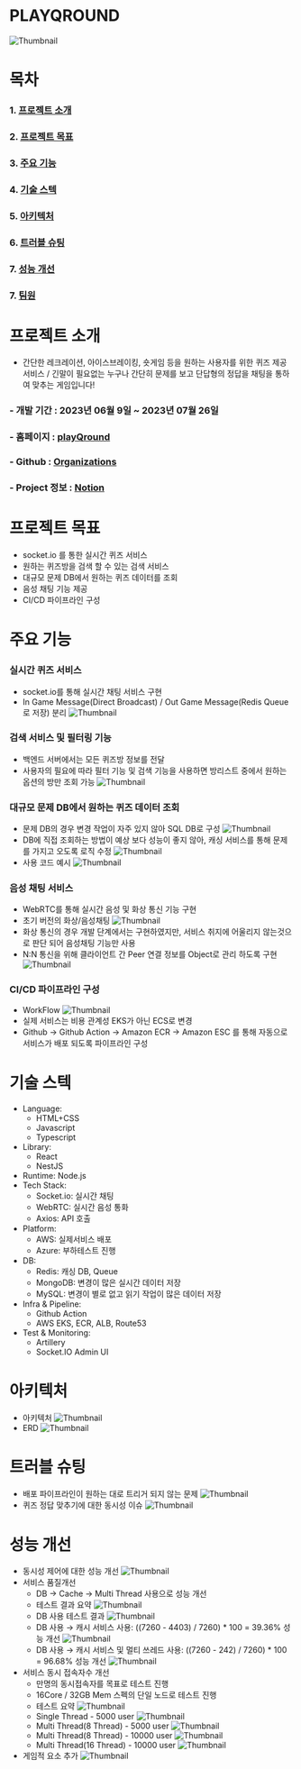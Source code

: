 # PLAYQROUND

![Thumbnail](./src/images/playqroundlogo.png)

# 목차

### 1. [프로젝트 소개](#-프로젝트-소개)

### 2. [프로젝트 목표](#-프로젝트-목표)

### 3. [주요 기능](#-주요-기능)

### 4. [기술 스텍](#-기술-스텍)

### 5. [아키텍처](#-아키텍처)

### 6. [트러블 슈팅](#-트러블-슈팅)

### 7. [성능 개선](#-성능-개선)

### 7. [팀원](#-팀원)


# 프로젝트 소개
- 간단한 레크레이션, 아이스브레이킹, 숏게임 등을 원하는 사용자를 위한 퀴즈 제공 서비스 / 긴말이 필요없는 누구나 간단히 문제를 보고 단답형의 정답을 채팅을 통하여 맞추는 게임입니다!
### - 개발 기간 : 2023년 06월 9일 ~ 2023년 07월 26일
### - 홈페이지 : [playQround](https://www.playqround.site/)
### - Github : [Organizations](https://github.com/playQround)
### - Project 정보 : [Notion](https://peterlah.notion.site/playQround-1-66479cc3d95b471fb92e93519478c771?pvs=4)


# 프로젝트 목표
- socket.io 를 통한 실시간 퀴즈 서비스
- 원하는 퀴즈방을 검색 할 수 있는 검색 서비스
- 대규모 문제 DB에서 원하는 퀴즈 데이터를 조회
- 음성 채팅 기능 제공
- CI/CD 파이프라인 구성

# 주요 기능
### 실시간 퀴즈 서비스
- socket.io를 통해 실시간 채팅 서비스 구현
- In Game Message(Direct Broadcast) / Out Game Message(Redis Queue로 저장) 분리
![Thumbnail](./src/images/RealTimeQuizService.png)
### 검색 서비스 및 필터링 기능
- 백엔드 서버에서는 모든 퀴즈방 정보를 전달
- 사용자의 필요에 따라 필터 기능 및 검색 기능을 사용하면 방리스트 중에서 원하는 옵션의 방만 조회 가능
![Thumbnail](./src/images/SearchAndFilter.png)
### 대규모 문제 DB에서 원하는 퀴즈 데이터 조회
- 문제 DB의 경우 변경 작업이 자주 있지 않아 SQL DB로 구성
![Thumbnail](./src/images/DB.png)
- DB에 직접 조회하는 방법이 예상 보다 성능이 좋지 않아, 캐싱 서비스를 통해 문제를 가지고 오도록 로직 수정
![Thumbnail](./src/images/DB2.png)
- 사용 코드 예시
![Thumbnail](./src/images/DB3.png)
### 음성 채팅 서비스
- WebRTC를 통해 실시간 음성 및 화상 통신 기능 구현
- 초기 버전의 화상/음성채팅
![Thumbnail](./src/images/webrtc1.png)
- 화상 통신의 경우 개발 단계에서는 구현하였지만, 서비스 취지에 어울리지 않는것으로 판단 되어 음성채팅 기능만 사용
- N:N 통신을 위해 클라이언트 간 Peer 연결 정보를 Object로 관리 하도록 구현
![Thumbnail](./src/images/webrtc2.png)
### CI/CD 파이프라인 구성
- WorkFlow
![Thumbnail](./src/images/cicd.png)
- 실제 서비스는 비용 관계성 EKS가 아닌 ECS로 변경
- Github → Github Action → Amazon ECR → Amazon ESC 를 통해 자동으로 서비스가 배포 되도록 파이프라인 구성
# 기술 스텍
- Language:
  - HTML+CSS
  - Javascript
  - Typescript
- Library:
  - React
  - NestJS
- Runtime: Node.js
- Tech Stack:
  - Socket.io: 실시간 채팅
  - WebRTC: 실시간 음성 통화
  - Axios: API 호출
- Platform:
  - AWS: 실제서비스 배포
  - Azure: 부하테스트 진행
- DB:
  - Redis: 캐싱 DB, Queue
  - MongoDB: 변경이 많은 실시간 데이터 저장
  - MySQL: 변경이 별로 없고 읽기 작업이 많은 데이터 저장
- Infra & Pipeline:
  - Github Action
  - AWS EKS, ECR, ALB, Route53
- Test & Monitoring:
  - Artillery
  - Socket.IO Admin UI

# 아키텍처
- 아키텍처
![Thumbnail](./src/images/architecture.png)
- ERD
![Thumbnail](./src/images/ERD.png)

# 트러블 슈팅
- 배포 파이프라인이 원하는 대로 트리거 되지 않는 문제
![Thumbnail](./src/images/trouble1.png)
- 퀴즈 정답 맞추기에 대한 동시성 이슈
![Thumbnail](./src/images/trouble2.png)
# 성능 개선
- 동시성 제어에 대한 성능 개선
![Thumbnail](./src/images/perf.png)
- 서비스 품질개선
  - DB -> Cache -> Multi Thread 사용으로 성능 개선
  - 테스트 결과 요약
  ![Thumbnail](./src/images/perf2.png)
  - DB 사용 테스트 결과
  ![Thumbnail](./src/images/perftest1.png)
  - DB 사용 → 캐시 서비스 사용: ((7260 - 4403) / 7260) * 100 = 39.36% 성능 개선
  ![Thumbnail](./src/images/perftest2.png)
  - DB 사용 → 캐시 서비스 및 멀티 쓰레드 사용: ((7260 - 242) / 7260) * 100 = 96.68% 성능 개선
  ![Thumbnail](./src/images/perftest3.png)
- 서비스 동시 접속자수 개선
  - 만명의 동시접속자를 목표로 테스트 진행
  - 16Core / 32GB Mem 스펙의 단일 노드로 테스트 진행
  - 테스트 요약
  ![Thumbnail](./src/images/perftest4.png)
  - Single Thread - 5000 user
  ![Thumbnail](./src/images/perftest5.png)
  - Multi Thread(8 Thread) - 5000 user
  ![Thumbnail](./src/images/perftest6.png)
  - Multi Thread(8 Thread) - 10000 user
  ![Thumbnail](./src/images/perftest7.png)
  - Multi Thread(16 Thread) - 10000 user
  ![Thumbnail](./src/images/perftest8.png)
- 게임적 요소 추가
![Thumbnail](./src/images/gamification.png)
